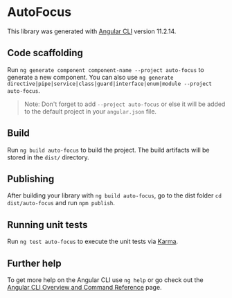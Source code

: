 # AutoFocus

This library was generated with [Angular CLI](https://github.com/angular/angular-cli) version 11.2.14.

## Code scaffolding

Run `ng generate component component-name --project auto-focus` to generate a new component. You can also use `ng generate directive|pipe|service|class|guard|interface|enum|module --project auto-focus`.
> Note: Don't forget to add `--project auto-focus` or else it will be added to the default project in your `angular.json` file. 

## Build

Run `ng build auto-focus` to build the project. The build artifacts will be stored in the `dist/` directory.

## Publishing

After building your library with `ng build auto-focus`, go to the dist folder `cd dist/auto-focus` and run `npm publish`.

## Running unit tests

Run `ng test auto-focus` to execute the unit tests via [Karma](https://karma-runner.github.io).

## Further help

To get more help on the Angular CLI use `ng help` or go check out the [Angular CLI Overview and Command Reference](https://angular.io/cli) page.
